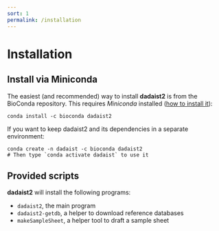 ```yaml
---
sort: 1
permalink: /installation
---
```


# Installation


## Install via Miniconda

The easiest (and recommended) way to install **dadaist2** is from the BioConda repository.
This requires  _Miniconda_ installed ([how to install it](https://docs.conda.io/en/latest/miniconda.html)):

```
conda install -c bioconda dadaist2
```

If you want to keep dadaist2 and its dependencies in a separate environment:

```
conda create -n dadaist -c bioconda dadaist2
# Then type `conda activate dadaist` to use it
```

## Provided scripts

**dadaist2** will install the following programs:

* `dadaist2`, the main program
* `dadaist2-getdb`, a helper to download reference databases
* `makeSampleSheet`, a helper tool to draft a sample sheet
